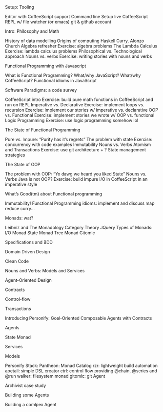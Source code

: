 Setup: Tooling

Editor with CoffeeScript support
Command line
Setup live CoffeeScript REPL w/ file watcher (or emacs)
git & github account

Intro: Philosophy and Math

History of data modelling
Origins of computing
Haskell Curry, Alonzo Church
Algebra refresher
Exercise: algebra problems
The Lambda Calculus
Exercise: lambda calculus problems
Philosophical vs. Technological approach
Nouns vs. verbs
Exercise: writing stories with nouns and verbs

Functional Programming with Javascript 

What is Functional Programming?
What/why JavaScript? 
What/why CoffeeScript?
Functional idioms in JavaScript

Software Paradigms: a code survey 

CoffeeScript intro
Exercise: build pure math functions in CoffeeScript and run on REPL
Imperative vs. Declarative 
Exercise: implement loops vs. recursion
Exercise: implement our stories w/ imperative vs. declarative 
OOP vs. Functional
Exercise: implement stories we wrote w/ OOP vs. functional 
Logic Programming
Exercise: use logic programming somehow lol


The State of Functional Programming
	
Pure vs. Impure: “Purity has it’s regrets”
The problem with state
Exercise: concurrency with code examples
Immutability 
Nouns vs. Verbs
Atomism and Transactions
Exercise: use git architecture + ?
State management strategies	

The State of OOP

The problem with OOP: “Yo dawg we heard you liked State”
Nouns vs. Verbs
Java is not OOP?
Exercise: build impure I/O in CoffeeScript in an imperative style

What’s Good(tm) about Functional programming

Immutability!
Functional Programming idioms: implement and discuss
map
reduce
curry...


Monads: wat?

Leibniz and The Monadology 
Category Theory 
JQuery
Types of Monads:
I/O Monad
State Monad
Tree Monad 
Gitomic


Specifications and BDD

Domain Driven Design

Clean Code

Nouns and Verbs: Models and Services

Agent-Oriented Design

Contracts

Control-flow 

Transactions



Introducing Personify: Goal-Oriented Composable Agents with Contracts

Agents

State Monad 

Services 

Models

Personify Stack:
Pantheon: Monad Catalog
rzr: lightweight build automation 
apetail: simple DSL creator 
ctrl: control flow providing @chain, @series and @run
walker: filesystem monad
gitomic: git Agent

Archivist case study

Building some Agents

Building a comlpex Agent 

